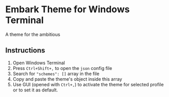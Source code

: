 # Embark Theme for Windows Terminal
A theme for the ambitious

## Instructions
1. Open Windows Terminal
2. Press `Ctrl+Shift+,` to open the `json` config file
3. Search for `"schemes": []` array in the file
4. Copy and paste the theme's object inside this array
5. Use GUI (opened with `Ctrl+,`) to activate the theme for selected profile or to set it as default.
